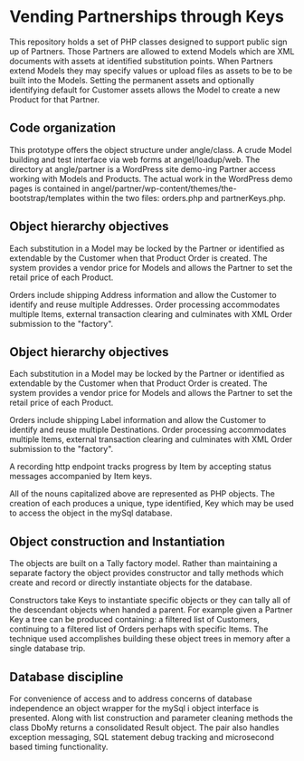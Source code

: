 # Vending Partnerships through Keys

This repository holds a set of PHP classes designed to support public
sign up of Partners. Those Partners are allowed to extend Models which
are XML documents with assets at identified substitution points. When
Partners extend Models they may specify values or upload files as
assets to be to be built into the Models. Setting the permanent assets
and optionally identifying default for Customer assets allows the
Model to create a new Product for that Partner.

## Code organization

This prototype offers the object structure under angle/class. A crude
Model building and test interface via web forms at
angel/loadup/web. The directory at angle/partner is a WordPress site
demo-ing Partner access working with Models and Products. The actual
work in the WordPress demo pages is contained in
angel/partner/wp-content/themes/the-bootstrap/templates within the two
files: orders.php and partnerKeys.php.

## Object hierarchy objectives

Each substitution in a Model may be locked by the Partner or
identified as extendable by the Customer when that Product Order is
created. The system provides a vendor price for Models and allows the
Partner to set the retail price of each Product.

Orders include shipping Address information and allow the Customer to
identify and reuse multiple Addresses. Order processing accommodates
multiple Items, external transaction clearing and culminates with XML
Order submission to the "factory".

## Object hierarchy objectives

Each substitution in a Model may be locked by the Partner or
identified as extendable by the Customer when that Product Order is
created. The system provides a vendor price for Models and allows the
Partner to set the retail price of each Product.

Orders include shipping Label information and allow the Customer to
identify and reuse multiple Destinations. Order processing
accommodates multiple Items, external transaction clearing and
culminates with XML Order submission to the "factory".

A recording http endpoint tracks progress by Item by accepting status
messages accompanied by Item keys.

All of the nouns capitalized above are represented as PHP
objects. The creation of each produces a unique, type identified, Key
which may be used to access the object in the mySql database.

## Object construction and Instantiation

The objects are built on a Tally factory model. Rather than
maintaining a separate factory the object provides constructor and
tally methods which create and record or directly instantiate
objects for the database.

Constructors take Keys to instantiate specific objects or they can
tally all of the descendant objects when handed a parent. For example
given a Partner Key a tree can be produced containing: a filtered
list of Customers, continuing to a filtered list of Orders perhaps
with specific Items. The technique used accomplishes building these
object trees in memory after a single database trip.

## Database discipline 

For convenience of access and to address concerns of database
independence an object wrapper for the mySql i object interface is
presented. Along with list construction and parameter cleaning methods
the class DboMy returns a consolidated Result object. The pair also
handles exception messaging, SQL statement debug tracking and
microsecond based timing functionality.
